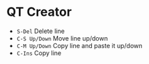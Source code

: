 

# QT Creator

* `S-Del`           Delete line 
* `C-S Up/Down`     Move line up/down
* `C-M Up/Down`     Copy line and paste it up/down
* `C-Ins`           Copy line
